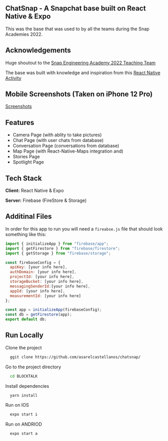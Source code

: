 ## ChatSnap - A Snapchat base built on React Native & Expo

This was the base that was used to by all the teams during the Snap Academies 2022.

## Acknowledgements

Huge shoutout to the [Snap Engineering Academy 2022 Teaching Team](https://github.com/orgs/Snap-Engineering-Academy-2022/teams/teaching-team)

The base was built with knowledge and inspiration from this [React Native Activity](https://github.com/Snap-Engineering-Academy-2022/chapsnat_2022)

## Mobile Screenshots (Taken on iPhone 12 Pro)
[Screenshots](https://github.com/asarelcastellanos/chatsnap/blob/main/SCREENSHOTS.md)

## Features
- Camera Page (with ablity to take pictures)
- Chat Page (with user chats from database)
- Conversation Page (conversations from database)
- Map Page (with React-Native-Maps integration and)
- Stories Page
- Spotlight Page

## Tech Stack

**Client:** React Native & Expo

**Server:** Firebase (FireStore & Storage)

## Additinal Files
 
In order for this app to run you will need a `fireabse.js` file that should look something like this: 

```javascript
import { initializeApp } from "firebase/app";
import { getFirestore } from "firebase/firestore";
import { getStorage } from "firebase/storage";

const firebaseConfig = {
  apiKey: [your info here],
  authDomain: [your info here],
  projectId: [your info here],
  storageBucket: [your info here],
  messagingSenderId:[your info here],
  appId: [your info here],
  measurementId: [your info here]
};

const app = initializeApp(firebaseConfig);
const db = getFirestore(app);
export default db;

```

## Run Locally

Clone the project

```bash
  ggit clone https://github.com/asarelcastellanos/chatsnap/

```

Go to the project directory

```bash
  cd BLOCKTALK
```

Install dependencies

```bash
  yarn install
```

Run on IOS

```bash
  expo start i
```

Run on ANDRIOD

```bash
  expo start a
```


